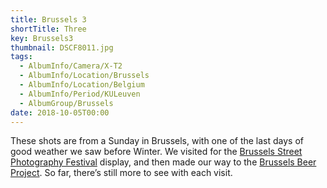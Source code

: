 ```yaml
---
title: Brussels 3
shortTitle: Three
key: Brussels3
thumbnail: DSCF8011.jpg
tags:
  - AlbumInfo/Camera/X-T2
  - AlbumInfo/Location/Brussels
  - AlbumInfo/Location/Belgium
  - AlbumInfo/Period/KULeuven
  - AlbumGroup/Brussels
date: 2018-10-05T00:00
---
```

These shots are from a Sunday in Brussels, with one of the last days of good weather we saw before Winter. We visited for the [Brussels Street Photography Festival](https://www.bspfestival.org/en/home/) display, and then made our way to the [Brussels Beer Project](https://www.beerproject.be). So far, there’s still more to see with each visit.
